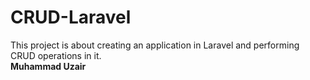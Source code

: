 # CRUD-Laravel
This project is about creating an application in Laravel and performing CRUD operations in it.
<br>
<strong>Muhammad Uzair</strong>
